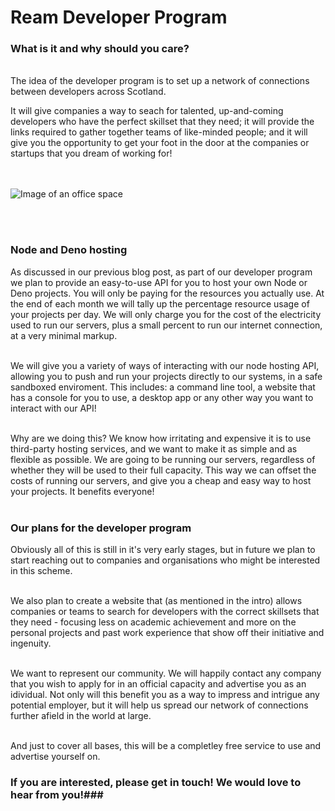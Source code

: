 # Ream Developer Program #

### What is it and why should you care? ###

<br> The idea of the developer program is to set up a network of connections between developers across Scotland. <br>

It will give companies a way to seach for talented, up-and-coming developers who have the perfect skillset that they need; it will provide the links required to gather together teams of like-minded people; and it will give you the opportunity to get your foot in the door at the companies or startups that you dream of working for!<br><br><br>


![Image of an office space](https://ream.systems/blog/dev_program_1/images/startup.jpg)

<br><br>

### Node and Deno hosting ###

As discussed in our previous blog post, as part of our developer program we plan to provide an easy-to-use API for you to host your own Node or Deno projects.
You will only be paying for the resources you actually use. At the end of each month we will tally up the percentage resource usage of your projects per day. We will only charge you for the cost of the electricity used to run our servers, plus a small percent to run our internet connection, at a very minimal markup. <br><br>

We will give you a variety of ways of interacting with our node hosting API, allowing you to push and run your projects directly to our systems, in a safe sandboxed enviroment. This includes: a command line tool, a website that has a console for you to use, a desktop app or any other way you want to interact with our API! <br><br>

Why are we doing this? We know how irritating and expensive it is to use third-party hosting services, and we want to make it as simple and as flexible as possible. We are going to be running our servers, regardless of whether they will be used to their full capacity. This way we can offset the costs of running our servers, and give you a cheap and easy way to host your projects. It benefits everyone! <br><br>


### Our plans for the developer program ###

Obviously all of this is still in it's very early stages, but in future we plan to start reaching out to companies and organisations who might be interested in this scheme.<br><br>

We also plan to create a website that (as mentioned in the intro) allows companies or teams to search for developers with the correct skillsets that they need - focusing less on academic achievement and more on the personal projects and past work experience that show off their initiative and ingenuity. <br><br>

We want to represent our community. We will happily contact any company that you wish to apply for in an official capacity and advertise you as an idividual. Not only will this benefit you as a way to impress and intrigue any potential employer, but it will help us spread our network of connections further afield in the world at large. <br><br>

And just to cover all bases, this will be a completley free service to use and advertise yourself on.<br>

### If you are interested, please get in touch! We would love to hear from you!###